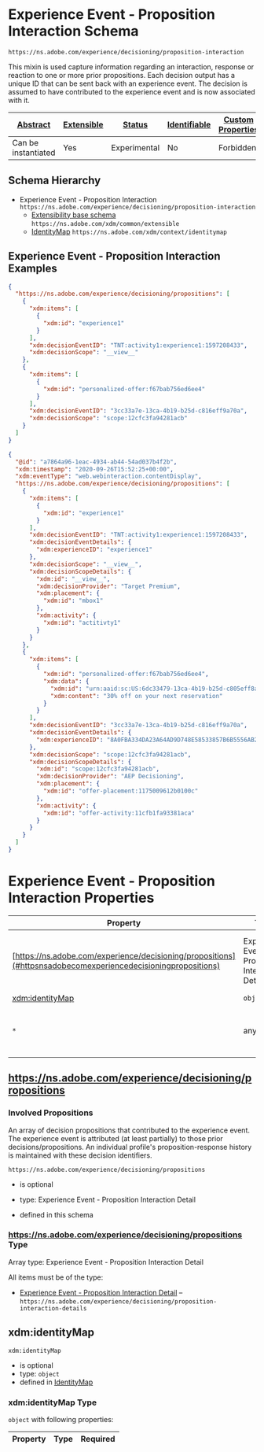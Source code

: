 
# Experience Event - Proposition Interaction Schema

```
https://ns.adobe.com/experience/decisioning/proposition-interaction
```

This mixin is used capture information regarding an interaction, response or reaction to one or more prior propositions. Each decision output has a unique ID that can be sent back with an experience event. The decision is assumed to have contributed to the experience event and is now associated with it.

| [Abstract](../../../../abstract.md) | [Extensible](../../../../extensions.md) | [Status](../../../../status.md) | [Identifiable](../../../../id.md) | [Custom Properties](../../../../extensions.md) | [Additional Properties](../../../../extensions.md) | Defined In |
|-------------------------------------|-----------------------------------------|---------------------------------|-----------------------------------|------------------------------------------------|----------------------------------------------------|------------|
| Can be instantiated | Yes | Experimental | No | Forbidden | Permitted | [adobe/experience/decisioning/experienceevent-proposition-interaction.schema.json](adobe/experience/decisioning/experienceevent-proposition-interaction.schema.json) |
## Schema Hierarchy

* Experience Event - Proposition Interaction `https://ns.adobe.com/experience/decisioning/proposition-interaction`
  * [Extensibility base schema](../../../datatypes/extensible.schema.md) `https://ns.adobe.com/xdm/common/extensible`
  * [IdentityMap](../../../mixins/shared/identitymap.schema.md) `https://ns.adobe.com/xdm/context/identitymap`


## Experience Event - Proposition Interaction Examples

```json
{
  "https://ns.adobe.com/experience/decisioning/propositions": [
    {
      "xdm:items": [
        {
          "xdm:id": "experience1"
        }
      ],
      "xdm:decisionEventID": "TNT:activity1:experience1:1597208433",
      "xdm:decisionScope": "__view__"
    },
    {
      "xdm:items": [
        {
          "xdm:id": "personalized-offer:f67bab756ed6ee4"
        }
      ],
      "xdm:decisionEventID": "3cc33a7e-13ca-4b19-b25d-c816eff9a70a",
      "xdm:decisionScope": "scope:12cfc3fa94281acb"
    }
  ]
}
```

```json
{
  "@id": "a7864a96-1eac-4934-ab44-54ad037b4f2b",
  "xdm:timestamp": "2020-09-26T15:52:25+00:00",
  "xdm:eventType": "web.webinteraction.contentDisplay",
  "https://ns.adobe.com/experience/decisioning/propositions": [
    {
      "xdm:items": [
        {
          "xdm:id": "experience1"
        }
      ],
      "xdm:decisionEventID": "TNT:activity1:experience1:1597208433",
      "xdm:decisionEventDetails": {
        "xdm:experienceID": "experience1"
      },
      "xdm:decisionScope": "__view__",
      "xdm:decisionScopeDetails": {
        "xdm:id": "__view__",
        "xdm:decisionProvider": "Target Premium",
        "xdm:placement": {
          "xdm:id": "mbox1"
        },
        "xdm:activity": {
          "xdm:id": "actitivty1"
        }
      }
    },
    {
      "xdm:items": [
        {
          "xdm:id": "personalized-offer:f67bab756ed6ee4",
          "xdm:data": {
            "xdm:id": "urn:aaid:sc:US:6dc33479-13ca-4b19-b25d-c805eff8a69e",
            "xdm:content": "30% off on your next reservation"
          }
        }
      ],
      "xdm:decisionEventID": "3cc33a7e-13ca-4b19-b25d-c816eff9a70a",
      "xdm:decisionEventDetails": {
        "xdm:experienceID": "8A0FBA334DA23A64AD9D748E58533857B6B5556AB28328DCCC04DAE6E9F35430"
      },
      "xdm:decisionScope": "scope:12cfc3fa94281acb",
      "xdm:decisionScopeDetails": {
        "xdm:id": "scope:12cfc3fa94281acb",
        "xdm:decisionProvider": "AEP Decisioning",
        "xdm:placement": {
          "xdm:id": "offer-placement:1175009612b0100c"
        },
        "xdm:activity": {
          "xdm:id": "offer-activity:11cfb1fa93381aca"
        }
      }
    }
  ]
}
```


# Experience Event - Proposition Interaction Properties

| Property | Type | Required | Defined by |
|----------|------|----------|------------|
| [https://ns.adobe.com/experience/decisioning/propositions](#httpsnsadobecomexperiencedecisioningpropositions) | Experience Event - Proposition Interaction Detail | Optional | Experience Event - Proposition Interaction (this schema) |
| [xdm:identityMap](#xdmidentitymap) | `object` | Optional | [IdentityMap](../../../mixins/shared/identitymap.schema.md#xdmidentitymap) |
| `*` | any | Additional | this schema *allows* additional properties |

## https://ns.adobe.com/experience/decisioning/propositions
### Involved Propositions

An array of decision propositions that contributed to the experience event. The experience event is attributed (at least partially) to those prior decisions/propositions. An individual profile's proposition-response history is maintained with these decision identifiers.

`https://ns.adobe.com/experience/decisioning/propositions`
* is optional
* type: Experience Event - Proposition Interaction Detail

* defined in this schema

### https://ns.adobe.com/experience/decisioning/propositions Type


Array type: Experience Event - Proposition Interaction Detail

All items must be of the type:
* [Experience Event - Proposition Interaction Detail](proposition-interaction-detail.schema.md) – `https://ns.adobe.com/experience/decisioning/proposition-interaction-details`








## xdm:identityMap


`xdm:identityMap`
* is optional
* type: `object`
* defined in [IdentityMap](../../../mixins/shared/identitymap.schema.md#xdmidentitymap)

### xdm:identityMap Type


`object` with following properties:


| Property | Type | Required |
|----------|------|----------|






